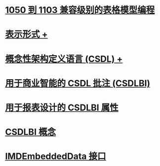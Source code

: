# [1050 到 1103 兼容级别的表格模型编程](tabular-model-programming-for-compatibility-levels-1050-through-1103.md)

# [表示形式 +](../../analysis-services/tabular-model-programming-compatibility-levels-1050-1103/representation/connection-representation-tabular.md)
# [概念性架构定义语言 (CSDL) +](../../analysis-services/tabular-model-programming-compatibility-levels-1050-1103/conceptual-schema-definition-language-csdl/associationset-element-csdlbi.md)

# [用于商业智能的 CSDL 批注 (CSDLBI)](csdl-annotations-for-business-intelligence-csdlbi.md)
# [用于报表设计的 CSDLBI 属性](csdlbi-attributes-for-report-design.md)
# [CSDLBI 概念](csdlbi-concepts.md)
# [IMDEmbeddedData 接口](imdembeddeddata-interface.md)
